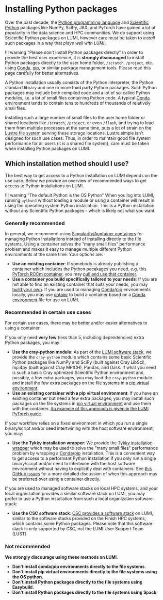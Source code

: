 [conda]: https://docs.conda.io/en/latest/
[conda-env]: https://conda.io/projects/conda/en/latest/user-guide/tasks/manage-environments.html#sharing-an-environment
[pip]: https://pip.pypa.io/en/latest/
[pip-virt-env]: https://packaging.python.org/en/latest/tutorials/installing-packages/#creating-virtual-environments
[python]: https://www.python.org/
[scientific-python]: https://scientific-python.org/

[container-virt-env-example]: ../../software/packages/pytorch.md#installing-other-packages-along-the-containers-pytorch-installation
[cotainr]: ../containers/singularity.md#building-containers-using-cotainr
[csc-software-stack]: ../local/csc.md
[lumi-software-stack]: ../../runjobs/lumi_env/softwarestacks.md
[lustre]: ../../storage/parallel-filesystems/lustre.md
[pull-container]: ../containers/singularity.md#pulling-container-images-from-a-registry
[singularity-build]: ../containers/singularity.md#building-apptainersingularity-sif-containers
[singularity-containers]: ../containers/singularity.md
[tykky]: ./container-wrapper.md

# Installing Python packages

Over the past decade, the [Python programming language][python] and [Scientific
Python][scientific-python] packages like NumPy, SciPy, JAX, and PyTorch have
gained a lot of popularity in the data science and HPC communities. We do
support using Scientific Python packages on LUMI, however care must be taken to
*install* such packages in a way that *plays well with LUMI*.

!!! warning "Please don't install Python packages directly"
    In order to provide the best user experience, it is **strongly
    discouraged** to install Python packages directly to the user home folder,
    `/scratch`, `/project`, etc. using [Conda][conda], [pip][pip], or similar
    package management tools. Please read this page carefully for better
    alternatives.

A Python installation usually consists of the Python interpreter, the Python
standard library and one or more third party Python packages. Such Python
packages may include both compiled code and a lot of so-called Python modules,
i.e. a lot of small files containing Python code. A typical
[Conda][conda] environment tends to contain tens to hundreds of thousands of
relatively small files.

Installing such a large number of small files to the user home folder or shared
locations like `/scratch`, `/project`, or even `/flash`, and trying to load
them from multiple processes at the same time, puts a lot of strain on the
[Lustre file system][lustre] serving these storage locations. Lustre simple
isn't designed for such use cases. Thus, in order to maintain good file system
performance for all users (it is a shared file system), care must be taken when
installing Python packages on LUMI.

## Which installation method should I use?

The best way to get access to a Python installation on LUMI depends on the use
case. Below we provide an overview of recommended ways to get access to Python
installations on LUMI.

!!! warning "The default Python is the OS Python"
    When you log into LUMI, running `python3` without loading a module or using
    a container will result in using the operating system Python installation.
    This is a Python installation without any Scientific Python packages - which
    is likely not what you want.

### Generally recommended

In general, we recommend using [Singularity/Apptainer
containers][singularity-containers] for managing Python installations instead
of installing directly to the file systems. Using a container solves the "many
small files" performance problem and makes it easy to manage multiple different
Python environments at the same time. Your options are:

- **Use an existing container**: If somebody is already publishing a container
  which includes the Python pacakages you need, e.g. this [PyTorch ROCm
  container](https://hub.docker.com/r/rocm/pytorch), you may [pull and use that
  container][pull-container].
- **Use a container you build specifically tailored to your needs**: If you are
  not able to find an existing container that suits your needs, you may [build
  your own][singularity-build]. If you are used to managing
  [Conda][conda]/[pip][pip] environments locally, you may use [cotainr] to
  build a container based on a [Conda environment][conda-env] file for use on
  LUMI.

### Recommended in certain use cases

For certain use cases, there may be better and/or easier alternatives to using
a container.

If you only need **very few** (less than 5, including dependencies) extra
Python packages, you may:

- **Use the cray-python module**: As part of the [LUMI software
  stack][lumi-software-stack], we provide the `cray-python` module which
  contains some basic Scientific Python packages like NumPy and SciPy (built
  against Cray LibSci), mpi4py (built against Cray MPICH), Pandas, and Dask. If
  what you need is such a basic Cray optimized Scientific Python environment
  and, possibly, a few extra packages, you may load the `cray-python` module
  and install the few extra packages on the file systems in a [pip virtual
  environment][pip-virt-env].
- **Use an existing container with a pip virtual environment**: If you have an
  existing container but need a few extra packages, you may install such
  packages on the file systems in [pip virtual environment][pip-virt-env] and
  use them with the container. [An example of this approach is given in the
  LUMI PyTorch guide][container-virt-env-example].

If your workflow relies on a fixed environment in which you run a single
binary/script and/or need intertwining with the host software environment, you
may:

- **Use the Tykky installation wrapper**: We provide the [Tykky installation
  wrapper][tykky] which may be used to solve the "many small files" performance
  problem by wrapping a [Conda][conda]/[pip][pip] installation. This is a
  convenient way to get access to a performant Python installation if you only
  run a single binary/script and/or need to intertwine with the host software
  environment without having to explicitly deal with containers. See [this
  GitHub issues](https://github.com/DeiC-HPC/cotainr/issues/37) for a more
  detailed discussion of when this approach may be preferred over using a
  container directly.

If you are used to managed software stacks on local HPC systems, and your local
organization provides a similar software stack on LUMI, you may prefer to use a
Python installation from such a local organization software stack:

- **Use the CSC software stack**: [CSC provides a software
  stack][csc-software-stack] on LUMI, similar to the software stacks provided
  on the Finish HPC systems, which contains some Python packages. Please note
  that this software stack is only supported by CSC, not the LUMI User Support
  Team (LUST).

### Not recommended

**We strongly discourage using these methods on LUMI**.

- **Don't install conda/pip environments directly to the file systems**.
- **Don't install pip virtual environments directly to the file systems using
  the OS python**.
- **Don't install Python packages directly to the file systems using
  Easybuild**.
- **Don't install Python packages directly to the file systems using Spack**.
